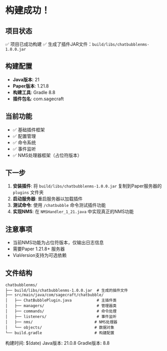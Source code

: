 # 构建成功！

## 项目状态
✅ 项目已成功构建
✅ 生成了插件JAR文件：`build/libs/chatbubblenms-1.0.0.jar`

## 构建配置
- **Java版本**: 21
- **Paper版本**: 1.21.8
- **构建工具**: Gradle 8.8
- **插件包名**: com.sagecraft

## 当前功能
- ✅ 基础插件框架
- ✅ 配置管理
- ✅ 命令系统
- ✅ 事件监听
- ✅ NMS处理器框架（占位符版本）

## 下一步
1. **安装插件**: 将 `build/libs/chatbubblenms-1.0.0.jar` 复制到Paper服务器的 `plugins` 文件夹
2. **启动服务器**: 重启服务器以加载插件
3. **测试命令**: 使用 `/chatbubble` 命令测试插件功能
4. **实现NMS**: 在 `NMSHandler_1_21.java` 中实现真正的NMS功能

## 注意事项
- 当前NMS功能为占位符版本，仅输出日志信息
- 需要Paper 1.21.8+ 服务器
- ViaVersion支持为可选依赖

## 文件结构
```
chatbubblenms/
├── build/libs/chatbubblenms-1.0.0.jar  # 生成的插件文件
├── src/main/java/com/sagecraft/chatbubble/
│   ├── ChatBubblePlugin.java           # 主插件类
│   ├── managers/                       # 管理器类
│   ├── commands/                       # 命令处理
│   ├── listeners/                      # 事件监听
│   ├── nms/                           # NMS处理器
│   └── objects/                       # 数据对象
└── build.gradle                       # 构建配置
```

构建时间: $(date)
Java版本: 21.0.8
Gradle版本: 8.8
